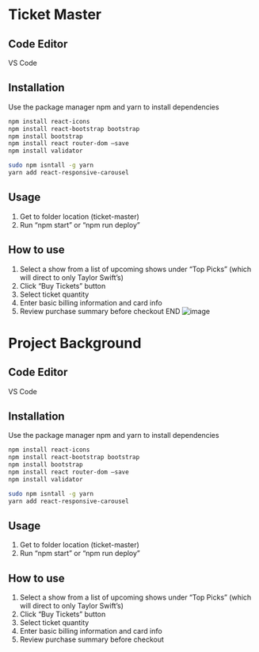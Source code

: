# Ticket Master

## Code Editor
VS Code

## Installation
Use the package manager npm and yarn to install dependencies
```bash
npm install react-icons
npm install react-bootstrap bootstrap 
npm install bootstrap
npm install react router-dom –save
npm install validator

sudo npm isntall -g yarn
yarn add react-responsive-carousel
```
## Usage
1.	Get to folder location (ticket-master)
2.	Run “npm start” or “npm run deploy”

## How to use
1.	Select a show from a list of upcoming shows under “Top Picks” (which will direct to only Taylor Swift’s)
2.	Click “Buy Tickets” button
3.	Select ticket quantity
4.	Enter basic billing information and card info
5.	Review purchase summary before checkout
END
![image](https://user-images.githubusercontent.com/20450247/192432495-795c7af8-5a01-40cc-a2ff-ad8e81325c13.png)
# Project Background

## Code Editor
VS Code

## Installation
Use the package manager npm and yarn to install dependencies
```bash
npm install react-icons
npm install react-bootstrap bootstrap 
npm install bootstrap
npm install react router-dom –save
npm install validator

sudo npm isntall -g yarn
yarn add react-responsive-carousel
```
## Usage
1.	Get to folder location (ticket-master)
2.	Run “npm start” or “npm run deploy”

## How to use
1.	Select a show from a list of upcoming shows under “Top Picks” (which will direct to only Taylor Swift’s)
2.	Click “Buy Tickets” button
3.	Select ticket quantity
4.	Enter basic billing information and card info
5.	Review purchase summary before checkout
